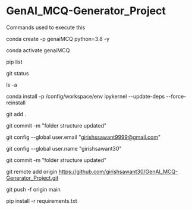 # GenAI_MCQ-Generator_Project

Commands used to execute this

conda create -p genaiMCQ python=3.8 -y

conda activate genaiMCQ

pip list

git status

ls -a

conda install -p /config/workspace/env ipykernel --update-deps --force-reinstall

git add .

git commit -m "folder structure updated"

git config --global user.email "girishssawant9999@gmail.com"

git config --global user.name "girishsawant30"

git commit -m "folder structure updated"

git remote add origin https://github.com/girishsawant30/GenAI_MCQ-Generator_Project.git

git push -f origin main
   
pip install -r requirements.txt 